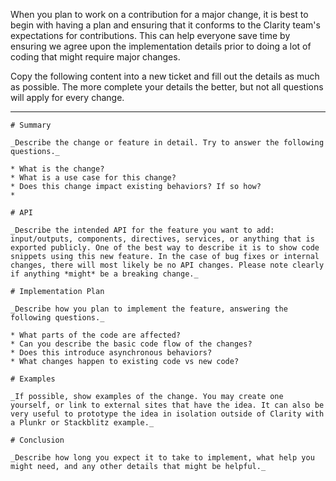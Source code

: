 When you plan to work on a contribution for a major change, it is best to begin with having a plan and ensuring that it conforms to the Clarity team's expectations for contributions. This can help everyone save time by ensuring we agree upon the implementation details prior to doing a lot of coding that might require major changes.

Copy the following content into a new ticket and fill out the details as much as possible. The more complete your details the better, but not all questions will apply for every change.

----------
```
# Summary

_Describe the change or feature in detail. Try to answer the following questions._ 

* What is the change?
* What is a use case for this change?
* Does this change impact existing behaviors? If so how?
* 

# API

_Describe the intended API for the feature you want to add: input/outputs, components, directives, services, or anything that is exported publicly. One of the best way to describe it is to show code snippets using this new feature. In the case of bug fixes or internal changes, there will most likely be no API changes. Please note clearly if anything *might* be a breaking change._

# Implementation Plan

_Describe how you plan to implement the feature, answering the following questions._

* What parts of the code are affected?
* Can you describe the basic code flow of the changes?
* Does this introduce asynchronous behaviors?
* What changes happen to existing code vs new code?

# Examples

_If possible, show examples of the change. You may create one yourself, or link to external sites that have the idea. It can also be very useful to prototype the idea in isolation outside of Clarity with a Plunkr or Stackblitz example._

# Conclusion

_Describe how long you expect it to take to implement, what help you might need, and any other details that might be helpful._

```